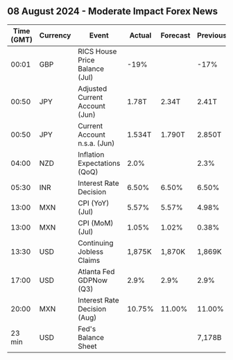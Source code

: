 ## 08 August 2024 - Moderate Impact Forex News

| Time (GMT) | Currency | Event | Actual | Forecast | Previous |
|------|----------|-------|--------|----------|----------|
| 00:01 | GBP | RICS House Price Balance (Jul) | -19% |  | -17% |
| 00:50 | JPY | Adjusted Current Account (Jun) | 1.78T | 2.34T | 2.41T |
| 00:50 | JPY | Current Account n.s.a. (Jun) | 1.534T | 1.790T | 2.850T |
| 04:00 | NZD | Inflation Expectations (QoQ) | 2.0% |  | 2.3% |
| 05:30 | INR | Interest Rate Decision | 6.50% | 6.50% | 6.50% |
| 13:00 | MXN | CPI (YoY) (Jul) | 5.57% | 5.57% | 4.98% |
| 13:00 | MXN | CPI (MoM) (Jul) | 1.05% | 1.02% | 0.38% |
| 13:30 | USD | Continuing Jobless Claims | 1,875K | 1,870K | 1,869K |
| 17:00 | USD | Atlanta Fed GDPNow (Q3) | 2.9% | 2.9% | 2.9% |
| 20:00 | MXN | Interest Rate Decision (Aug) | 10.75% | 11.00% | 11.00% |
| 23 min | USD | Fed's Balance Sheet |  |  | 7,178B |
